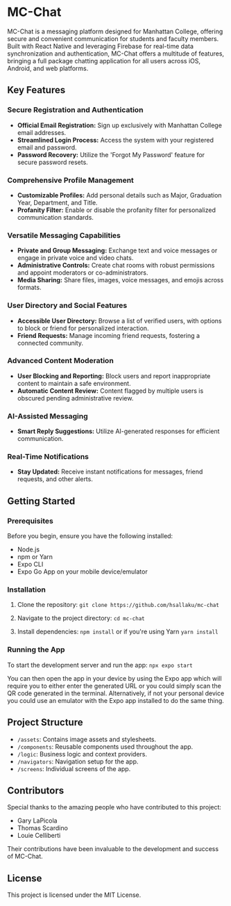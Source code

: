 # MC-Chat

MC-Chat is a messaging platform designed for Manhattan College, offering secure and convenient communication for students and faculty members. Built with React Native and leveraging Firebase for real-time data synchronization and authentication, MC-Chat offers a multitude of features, bringing a full package chatting application for all users across iOS, Android, and web platforms.

## Key Features

### Secure Registration and Authentication
- **Official Email Registration:** Sign up exclusively with Manhattan College email addresses.
- **Streamlined Login Process:** Access the system with your registered email and password.
- **Password Recovery:** Utilize the 'Forgot My Password' feature for secure password resets.

### Comprehensive Profile Management
- **Customizable Profiles:** Add personal details such as Major, Graduation Year, Department, and Title.
- **Profanity Filter:** Enable or disable the profanity filter for personalized communication standards.

### Versatile Messaging Capabilities
- **Private and Group Messaging:** Exchange text and voice messages or engage in private voice and video chats.
- **Administrative Controls:** Create chat rooms with robust permissions and appoint moderators or co-administrators.
- **Media Sharing:** Share files, images, voice messages, and emojis across formats.

### User Directory and Social Features
- **Accessible User Directory:** Browse a list of verified users, with options to block or friend for personalized interaction.
- **Friend Requests:** Manage incoming friend requests, fostering a connected community.

### Advanced Content Moderation
- **User Blocking and Reporting:** Block users and report inappropriate content to maintain a safe environment.
- **Automatic Content Review:** Content flagged by multiple users is obscured pending administrative review.

### AI-Assisted Messaging
- **Smart Reply Suggestions:** Utilize AI-generated responses for efficient communication.

### Real-Time Notifications
- **Stay Updated:** Receive instant notifications for messages, friend requests, and other alerts.

## Getting Started

### Prerequisites

Before you begin, ensure you have the following installed:
- Node.js
- npm or Yarn
- Expo CLI
- Expo Go App on your mobile device/emulator

### Installation

1. Clone the repository:
```git clone https://github.com/hsallaku/mc-chat```

2. Navigate to the project directory:
```cd mc-chat```

3. Install dependencies:
```npm install``` or if you're using Yarn ```yarn install```

### Running the App

To start the development server and run the app:
```npx expo start```

You can then open the app in your device by using the Expo app which will require you to either enter the generated URL or you could simply scan the QR code generated in the terminal. Alternatively, if not your personal device you could use an emulator with the Expo app installed to do the same thing.

## Project Structure

- `/assets`: Contains image assets and stylesheets.
- `/components`: Reusable components used throughout the app.
- `/logic`: Business logic and context providers.
- `/navigators`: Navigation setup for the app.
- `/screens`: Individual screens of the app.

## Contributors

Special thanks to the amazing people who have contributed to this project:

- Gary LaPicola
- Thomas Scardino
- Louie Celliberti

Their contributions have been invaluable to the development and success of MC-Chat.

## License

This project is licensed under the MIT License.

